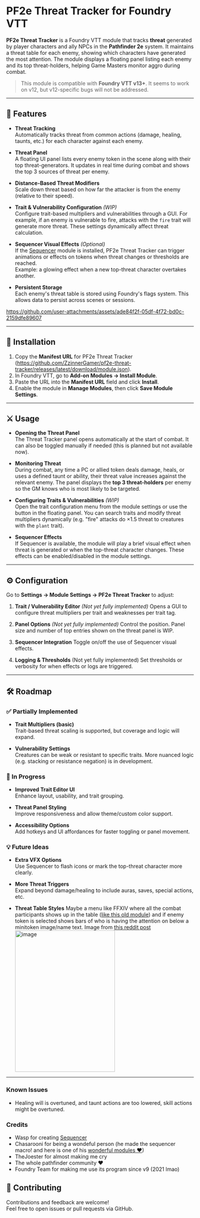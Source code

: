 # PF2e Threat Tracker for Foundry VTT

**PF2e Threat Tracker** is a Foundry VTT module that tracks **threat** generated by player characters and ally NPCs in the **Pathfinder 2e** system. It maintains a threat table for each enemy, showing which characters have generated the most attention. The module displays a floating panel listing each enemy and its top threat-holders, helping Game Masters monitor aggro during combat.

> This module is compatible with **Foundry VTT v13+**. It seems to work on v12, but v12-specific bugs will not be addressed.

---

## 🧩 Features

- **Threat Tracking**  
  Automatically tracks threat from common actions (damage, healing, taunts, etc.) for each character against each enemy.

- **Threat Panel**  
  A floating UI panel lists every enemy token in the scene along with their top threat-generators. It updates in real time during combat and shows the top 3 sources of threat per enemy.

- **Distance-Based Threat Modifiers**  
  Scale down threat based on how far the attacker is from the enemy (relative to their speed).

- **Trait & Vulnerability Configuration** *(WIP)*  
  Configure trait-based multipliers and vulnerabilities through a GUI. For example, if an enemy is vulnerable to fire, attacks with the `fire` trait will generate more threat. These settings dynamically affect threat calculation.

- **Sequencer Visual Effects** *(Optional)*  
  If the [Sequencer](https://github.com/fantasycalendar/FoundryVTT-Sequencer) module is installed, PF2e Threat Tracker can trigger animations or effects on tokens when threat changes or thresholds are reached.  
  Example: a glowing effect when a new top-threat character overtakes another.

- **Persistent Storage**  
  Each enemy's threat table is stored using Foundry's flags system. This allows data to persist across scenes or sessions.



https://github.com/user-attachments/assets/ade84f2f-05df-4f72-bd0c-2159dfe89607



---

## 🚀 Installation

1. Copy the **Manifest URL** for PF2e Threat Tracker (https://github.com/ZzinnerGamer/pf2e-threat-tracker/releases/latest/download/module.json).
2. In Foundry VTT, go to **Add-on Modules → Install Module**.
3. Paste the URL into the **Manifest URL** field and click **Install**.
4. Enable the module in **Manage Modules**, then click **Save Module Settings**.

---

## ⚔️ Usage

- **Opening the Threat Panel**  
  The Threat Tracker panel opens automatically at the start of combat. It can also be toggled manually if needed (this is planned but not available now).

- **Monitoring Threat**  
  During combat, any time a PC or allied token deals damage, heals, or uses a defined taunt or ability, their threat value increases against the relevant enemy. The panel displays the **top 3 threat-holders** per enemy so the GM knows who is most likely to be targeted.

- **Configuring Traits & Vulnerabilities** *(WIP)*  
  Open the trait configuration menu from the module settings or use the button in the floating panel. You can search traits and modify threat multipliers dynamically (e.g. "fire" attacks do ×1.5 threat to creatures with the `plant` trait).

- **Sequencer Effects**  
  If Sequencer is available, the module will play a brief visual effect when threat is generated or when the top-threat character changes. These effects can be enabled/disabled in the module settings.

---

## ⚙️ Configuration

Go to **Settings → Module Settings → PF2e Threat Tracker** to adjust:

1. **Trait / Vulnerability Editor**  *(Not yet fully implemented)*
   Opens a GUI to configure threat multipliers per trait and weaknesses per trait tag.

3. **Panel Options**  *(Not yet fully implemented)*
   Control the position. Panel size and number of top entries shown on the threat panel is WIP.

4. **Sequencer Integration**
   Toggle on/off the use of Sequencer visual effects.

6. **Logging & Thresholds**  (Not yet fully implemented)
   Set thresholds or verbosity for when effects or logs are triggered.

---

## 🛠️ Roadmap

### ✅ Partially Implemented

- **Trait Multipliers (basic)**  
  Trait-based threat scaling is supported, but coverage and logic will expand.

- **Vulnerability Settings**  
  Creatures can be weak or resistant to specific traits. More nuanced logic (e.g. stacking or resistance negation) is in development.

### 🔧 In Progress

- **Improved Trait Editor UI**  
  Enhance layout, usability, and trait grouping.

- **Threat Panel Styling**  
  Improve responsiveness and allow theme/custom color support.

- **Accessibility Options**  
  Add hotkeys and UI affordances for faster toggling or panel movement.

### 💡 Future Ideas

- **Extra VFX Options**  
  Use Sequencer to flash icons or mark the top-threat character more clearly.

- **More Threat Triggers**  
  Expand beyond damage/healing to include auras, saves, special actions, etc.

- **Threat Table Styles**
  Maybe a menu like FFXIV where all the combat participants shows up in the table ([like this old module](https://foundryvtt.com/packages/mmo-hud)) and if enemy token is selected shows bars of who is having the attention on below a minitoken image/name text.
  Image from [this reddit post](https://www.reddit.com/r/ffxiv/comments/zg72ta/til_that_if_your_current_health_is_less_than_your)
  <img width="268" height="380" alt="image" src="https://github.com/user-attachments/assets/817fbed5-0595-4592-a864-2308ca83d0dc" />

---

### Known Issues

- Healing will is overtuned, and taunt actions are too lowered, skill actions might be overtuned.

### Credits

- Wasp for creating [Sequencer](https://foundryvtt.com/packages/sequencer)
- Chasarooni for being a wondeful person (he made the sequencer macro! and here is one of his [wonderful modules ♥](https://foundryvtt.com/packages/pf2e-rpg-numbers))
- TheJoester for almost making me cry
- The whole pathfinder community ♥
- Foundry Team for making me use its program since v9 (2021 lmao)

## 🙌 Contributing

Contributions and feedback are welcome!  
Feel free to open issues or pull requests via GitHub.

